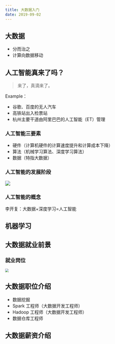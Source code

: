 ```yaml
---
title: 大数据入门 
date: 2019-09-02
---
```


## 大数据

- 分而治之
- 计算向数据移动



## 人工智能真来了吗？ ##

> 来了，真滴来了。

Example：

- 谷歌、百度的无人汽车
- 高铁站出入检票站
- 杭州主要干道由阿里巴巴的人工智能（ET）管理

### 人工智能三要素 ###

- 硬件（计算机硬件的计算速度提升和计算成本下降）
- 算法（机械学习算法、深度学习算法）
- 数据（特指大数据）

### 人工智能的发展阶段 ###

![](http://img.zwer.xyz/blog/20190902192559.png)

### 人工智能的概念 ###

李开复：大数据+深度学习=人工智能

## 机器学习 ##

## 大数据就业前景

### 就业岗位



<img src="http://img.zwer.xyz/blog/20191107192329.png" style="zoom: 67%;" />





## 大数据职位介绍

- 数据挖掘
- Spark 工程师（大数据开发工程师）
- Hadoop 工程师（大数据开发工程师）
- 数据仓库工程师



## 大数据薪资介绍

